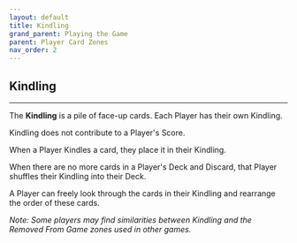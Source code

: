 ```yaml
---
layout: default
title: Kindling
grand_parent: Playing the Game
parent: Player Card Zones
nav_order: 2
---
```


## Kindling

---

The **Kindling** is a pile of face-up cards. Each Player has their own Kindling. 

Kindling does not contribute to a Player's Score. 

When a Player Kindles a card, they place it in their Kindling. 

<!-- insert example here -->

When there are no more cards in a Player's Deck and Discard, that Player shuffles their Kindling into their Deck.

A Player can freely look through the cards in their Kindling and rearrange the order of these cards.

*Note: Some players may find similarities between Kindling and the Removed From Game zones used in other games.*